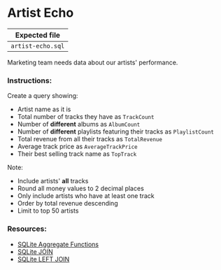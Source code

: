 # Artist Echo

| Expected file |
| ------------- |
| `artist-echo.sql` |

Marketing team needs data about our artists' performance. 

### Instructions:

Create a query showing:

- Artist name as it is
- Total number of tracks they have as `TrackCount`
- Number of **different** albums as `AlbumCount`
- Number of **different** playlists featuring their tracks as `PlaylistCount`
- Total revenue from all their tracks as `TotalRevenue`
- Average track price as `AverageTrackPrice`
- Their best selling track name as `TopTrack`

Note:
- Include artists' **all** tracks
- Round all money values to 2 decimal places
- Only include artists who have at least one track
- Order by total revenue descending
- Limit to top 50 artists

### Resources:
- [SQLite Aggregate Functions](https://www.sqlite.org/lang_aggfunc.html)
- [SQLite JOIN](https://www.sqlitetutorial.net/sqlite-join/)
- [SQLite LEFT JOIN](https://www.sqlite.org/lang_select.html#joins)